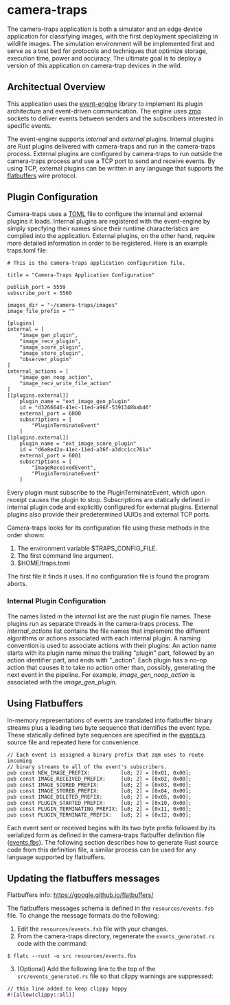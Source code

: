 # camera-traps

The camera-traps application is both a simulator and an edge device application for classifying images, with the first deployment specializing in wildlife images.  The simulation environment will be implemented first and serve as a test bed for protocols and techniques that optimize storage, execution time, power and accuracy.  The ultimate goal is to deploy a version of this application on camera-trap devices in the wild. 

## Architectual Overview

This application uses the [event-engine](https://github.com/tapis-project/event-engine) library to implement its plugin architecture and event-driven communication.  The engine uses [zmq](https://zeromq.org/) sockets to deliver events between senders and the subscribers interested in specific events.  

The event-engine supports *internal* and *external* plugins.  Internal plugins are Rust plugins delivered with camera-traps and run in the camera-traps process.  External plugins are configured by camera-traps to run outside the camera-traps process and use a TCP port to send and receive events.  By using TCP, external plugins can be written in any language that supports the [flatbuffers](https://google.github.io/flatbuffers/) wire protocol.

## Plugin Configuration

Camera-traps uses a [TOML](https://toml.io/en/) file to configure the internal and external plugins it loads.  Internal plugins are registered with the event-engine by simply specfying their names since their runtime characteristics are compiled into the application.  External plugins, on the other hand, require more detailed information in order to be registered.  Here is an example traps.toml file:

    # This is the camera-traps application configuration file.

    title = "Camera-Traps Application Configuration"

    publish_port = 5559
    subscribe_port = 5560

    images_dir = "~/camera-traps/images"
    image_file_prefix = ""

    [plugins]
    internal = [
        "image_gen_plugin",
        "image_recv_plugin",
        "image_score_plugin",
        "image_store_plugin",
        "observer_plugin"
    ]
    internal_actions = [
        "image_gen_noop_action",
        "image_recv_write_file_action"
    ]
    [[plugins.external]]
        plugin_name = "ext_image_gen_plugin"
        id = "d3266646-41ec-11ed-a96f-5391348bab46"
        external_port = 6000
        subscriptions = [
            "PluginTerminateEvent"
        ]
    [[plugins.external]]
        plugin_name = "ext_image_score_plugin"
        id = "d6e8e42a-41ec-11ed-a36f-a3dcc1cc761a"
        external_port = 6001
        subscriptions = [
            "ImageReceivedEvent",
            "PluginTerminateEvent"
        ]

Every plugin must subscribe to the PluginTerminateEvent, which upon receipt causes the plugin to stop.  Subscriptions are statically defined in internal plugin code and explicitly configured for external plugins.  External plugins also provide their predetermined UUIDs and external TCP ports.

Camera-traps looks for its configuration file using these methods in the order shown:

1. The environment variable $TRAPS_CONFIG_FILE.
2. The first command line argument.
3. $HOME/traps.toml

The first file it finds it uses.  If no configuration file is found the program aborts.

### Internal Plugin Configuration

The names listed in the *internal* list are the rust plugin file names.  These plugins run as separate threads in the camera-traps process.  The *internal_actions* list contains the file names that implement the different algorithms or actions associated with each internal plugin.  A naming convention is used to associate actions with their plugins:  An action name starts with its plugin name minus the trailing "plugin" part, followed by an action identifier part, and ends with "_action".  Each plugin has a no-op action that causes it to take no action other than, possibly, generating the next event in the pipeline.  For example, *image_gen_noop_action* is associated with the *image_gen_plugin*.        


## Using Flatbuffers

In-memory representations of events are translated into flatbuffer binary streams plus a leading two byte sequence that identifies the event type.  These statically defined byte sequences are specified in the [events.rs](https://github.com/tapis-project/camera-traps/blob/main/src/events.rs) source file and repeated here for convenience.

    // Each event is assigned a binary prefix that zqm uses to route incoming
    // binary streams to all of the event's subscribers.
    pub const NEW_IMAGE_PREFIX:          [u8; 2] = [0x01, 0x00];
    pub const IMAGE_RECEIVED_PREFIX:     [u8; 2] = [0x02, 0x00];
    pub const IMAGE_SCORED_PREFIX:       [u8; 2] = [0x03, 0x00];
    pub const IMAGE_STORED_PREFIX:       [u8; 2] = [0x04, 0x00];
    pub const IMAGE_DELETED_PREFIX:      [u8; 2] = [0x05, 0x00];
    pub const PLUGIN_STARTED_PREFIX:     [u8; 2] = [0x10, 0x00];
    pub const PLUGIN_TERMINATING_PREFIX: [u8; 2] = [0x11, 0x00];
    pub const PLUGIN_TERMINATE_PREFIX:   [u8; 2] = [0x12, 0x00];

Each event sent or received begins with its two byte prefix followed by its serialized form as defined in the camera-traps flatbuffer definition file ([events.fbs](https://github.com/tapis-project/camera-traps/blob/main/resources/events.fbs)).  The following section describes how to generate Rust source code from this definition file, a similar process can be used for any language supported by flatbuffers.   

## Updating the flatbuffers messages

Flatbuffers info: https://google.github.io/flatbuffers/

The flatbuffers messages schema is defined in the `resources/events.fsb` file. To change the message formats do the following:

1. Edit the `resources/events.fsb` file with your changes.
2. From the camera-traps directory, regenerate the `events_generated.rs` code with the command:

```
$ flatc --rust -o src resources/events.fbs
```
3. (Optional) Add the following line to the top of the `src/events_generated.rs` file so that clippy warnings are suppressed:

```
// this line added to keep clippy happy
#![allow(clippy::all)]
```

